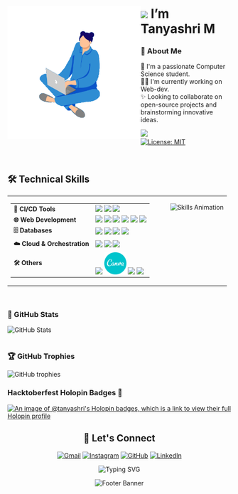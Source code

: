<div align="center">
<img align="left" width="300" src="Work From Home Sticker by Kinsta.gif" />
<div align="left">

<h1 align="left">
  <img src="https://emojis.slackmojis.com/emojis/images/1531849430/4246/blob-sunglasses.gif?1531849430" width="32"/> I’m Tanyashri M
</h1>

### 👋 About Me
🌱 I'm a passionate Computer Science student.  
🧑‍💻 I'm currently working on Web-dev.  
✨ Looking to collaborate on open-source projects and brainstorming innovative ideas.  

</div>

</div>


![](https://komarev.com/ghpvc/?username=Tanyashri&color=blue)  
[![License: MIT](https://img.shields.io/badge/License-MIT-yellow.svg)](https://opensource.org/licenses/MIT)

<br>

## 🛠️ Technical Skills

<table>
  <tr>
    <!-- Tech Stack Table -->
    <td>
      <table>
        <tr>
          <td><strong>🔧 CI/CD Tools</strong></td>
          <td>
            <img src="https://cdn.jsdelivr.net/gh/devicons/devicon/icons/git/git-original.svg" width="50" />
            <img src="https://github.githubassets.com/images/modules/logos_page/GitHub-Mark.png" width="50" />
            <img src="https://www.vectorlogo.zone/logos/jenkins/jenkins-icon.svg" width="50" />
          </td>
        </tr>
        <tr>
          <td><strong>🌐 Web Development</strong></td>
          <td>
            <img src="https://cdn.jsdelivr.net/gh/devicons/devicon/icons/html5/html5-original.svg" width="50" />
            <img src="https://cdn.jsdelivr.net/gh/devicons/devicon/icons/javascript/javascript-original.svg" width="50" />
            <img src="https://cdn.jsdelivr.net/gh/devicons/devicon/icons/python/python-original.svg" width="50" />
            <img src="https://cdn.jsdelivr.net/gh/devicons/devicon/icons/nodejs/nodejs-original.svg" width="50" />
            <img src="https://cdn.jsdelivr.net/gh/devicons/devicon/icons/express/express-original.svg" width="50" />
            <img src="https://cdn.jsdelivr.net/gh/devicons/devicon/icons/java/java-original.svg" width="50" />
          </td>
        </tr>
        <tr>
          <td><strong>🗄️ Databases</strong></td>
          <td>
            <img src="https://cdn.jsdelivr.net/gh/devicons/devicon/icons/mongodb/mongodb-original.svg" width="50" />
            <img src="https://cdn.jsdelivr.net/gh/devicons/devicon/icons/mysql/mysql-original.svg" width="50" />
            <img src="https://cdn.jsdelivr.net/gh/devicons/devicon/icons/postgresql/postgresql-original.svg" width="50" />
            <img src="https://www.vectorlogo.zone/logos/supabase/supabase-icon.svg" width="50" />
          </td>
        </tr>
        <tr>
          <td><strong>☁️ Cloud & Orchestration</strong></td>
          <td>
            <img src="https://cdn.jsdelivr.net/gh/devicons/devicon/icons/docker/docker-original.svg" width="50" />
            <img src="https://www.vectorlogo.zone/logos/google_cloud/google_cloud-icon.svg" width="50" />
            <img src="https://upload.wikimedia.org/wikipedia/commons/9/93/Amazon_Web_Services_Logo.svg"" width="50" />
          </td>
        </tr>
        <tr>
          <td><strong>🛠️ Others</strong></td>
          <td>
            <img src="https://upload.wikimedia.org/wikipedia/commons/4/45/Notion_app_logo.png" width="50" />
            <img src="https://github.com/devicons/devicon/blob/master/icons/canva/canva-original.svg" width="50" />
            <img src="https://cdn.jsdelivr.net/gh/devicons/devicon/icons/figma/figma-original.svg" width="50" />
            <img src="https://cdn.jsdelivr.net/gh/devicons/devicon/icons/linux/linux-original.svg" width="50" />
          </td>
        </tr>
      </table>
    </td>
      <tc>
    <td style="vertical-align: top; padding-left: 40px;">
        <p align= center>
     <picture>
    <source media="(prefers-color-scheme: dark)" srcset="https://raw.githubusercontent.com/Ynothari/Ynothari/main/Skills_Animation_Dark.gif">
    <source media="(prefers-color-scheme: light)" srcset="https://raw.githubusercontent.com/Ynothari/Ynothari/main/Skills_Animation_White.gif">
    <img alt="Skills Animation" src="https://raw.githubusercontent.com/Ynothari/Ynothari/main/Skills_Animation_White.gif" width="200%">
  </picture>
        </p>
    </td>
  </tc>
</table>
<br>


### 🌌 GitHub Stats

<div >
  <img src="https://github-readme-stats.vercel.app/api?username=Tanyashri&show_icons=true&hide=stars&count_private=true&theme=tokyonight" alt="GitHub Stats" width="410" height="300"/>
</div>
<br>

### 🏆 GitHub Trophies

![GitHub trophies](https://github-profile-trophy.vercel.app/?username=Tanyashri&theme=monokai&no-frame=true&row=1&column=6&margin-w=15&margin-h=15)
<br>

### Hacktoberfest Holopin Badges 🏅
[![An image of @tanyashri's Holopin badges, which is a link to view their full Holopin profile](https://holopin.me/tanyashri)](https://holopin.io/@tanyashri)
<br>

<h2 align="center">🤝 Let's Connect</h2>
<p align="center">
  <a href="mailto:tanyashrim2005@gmail.com" target="_blank"><img src="https://img.icons8.com/fluency/48/gmail.png" alt="Gmail"/></a>
  <a href="https://www.instagram.com/_.tanyyya.___/" target="_blank"><img src="https://img.icons8.com/fluency/48/instagram-new.png" alt="Instagram"/></a>
  <a href="https://github.com/Tanyashri" target="_blank"><img src="https://img.icons8.com/fluency/48/github.png" alt="GitHub"/></a>
  <a href="https://www.linkedin.com/in/Tanyashri-M/" target="_blank"><img src="https://img.icons8.com/fluency/48/linkedin.png" alt="LinkedIn"/></a>
</p>

<!-- 🧠 Dynamic Typing Banner -->
<p align="center">
  <img src="https://readme-typing-svg.demolab.com?font=Fira+Code&weight=500&size=24&pause=1000&color=58A6FF&center=true&width=600&lines=Thanks+for+visiting+my+GitHub!;Happy+Building+and+Innovating!;Let's+connect+and+collaborate." alt="Typing SVG" />
</p>

<p align="center">
  <img src="https://capsule-render.vercel.app/api?type=waving&color=0:6a11cb,100:2575fc&height=100&section=footer&" alt="Footer Banner"/>
</p>










